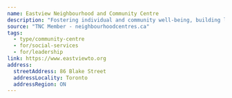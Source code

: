 ```yaml
---
name: Eastview Neighbourhood and Community Centre
description: "Fostering individual and community well-being, building leaders and creating opportunities for our community."
source: "TNC Member - neighbourhoodcentres.ca"
tags:
  - type/community-centre
  - for/social-services
  - for/leadership
link: https://www.eastviewto.org
address:
  streetAddress: 86 Blake Street
  addressLocality: Toronto
  addressRegion: ON
---
```

